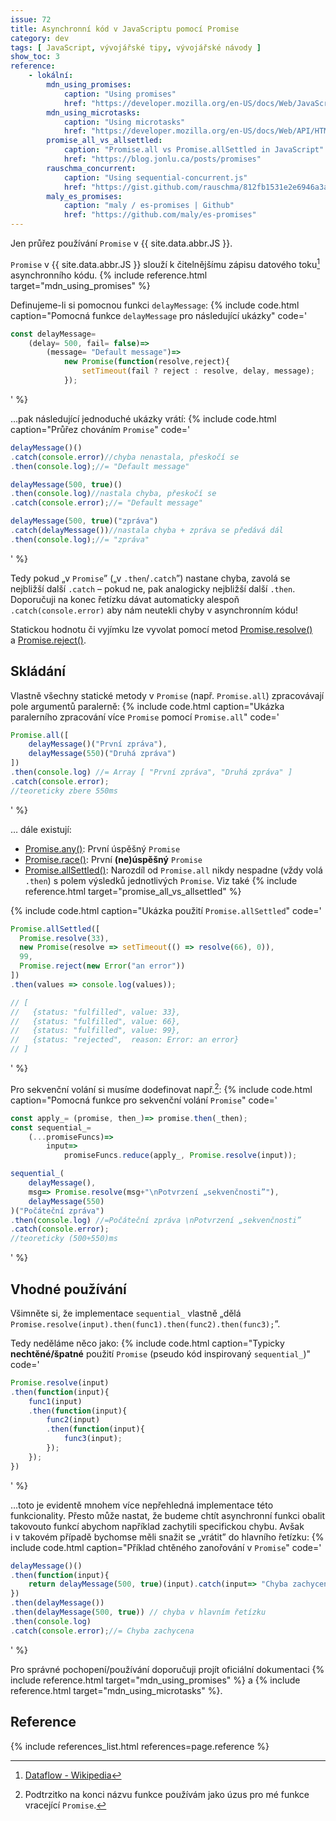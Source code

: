 ```yaml
---
issue: 72
title: Asynchronní kód v JavaScriptu pomocí Promise
category: dev
tags: [ JavaScript, vývojářské tipy, vývojářské návody ]
show_toc: 3
reference:
    - lokální:
        mdn_using_promises:
            caption: "Using promises"
            href: "https://developer.mozilla.org/en-US/docs/Web/JavaScript/Guide/Using_promises"
        mdn_using_microtasks:
            caption: "Using microtasks"
            href: "https://developer.mozilla.org/en-US/docs/Web/API/HTML_DOM_API/Microtask_guide"
        promise_all_vs_allsettled:
            caption: "Promise.all vs Promise.allSettled in JavaScript"
            href: "https://blog.jonlu.ca/posts/promises"
        rauschma_concurrent:
            caption: "Using sequential-concurrent.js"
            href: "https://gist.github.com/rauschma/812fb1531e2e6946a3ab1705a7c6f59f"
        maly_es_promises:
            caption: "maly / es-promises | Github"
            href: "https://github.com/maly/es-promises"
---
```


Jen průřez používání `Promise` v {{ site.data.abbr.JS }}.

<!--more-->

`Promise` v {{ site.data.abbr.JS }} slouží k čitelnějšímu zápisu datového toku[^dataflow] asynchronního kódu. {% include reference.html target="mdn_using_promises" %}

Definujeme-li si pomocnou funkci `delayMessage`:
{% include code.html caption="Pomocná funkce `delayMessage` pro následující ukázky" code='
```JavaScript
const delayMessage=
    (delay= 500, fail= false)=>
        (message= "Default message")=>
            new Promise(function(resolve,reject){
                setTimeout(fail ? reject : resolve, delay, message);
            });
```
' %}

…pak následující jednoduché ukázky vrátí:
{% include code.html caption="Průřez chováním `Promise`" code='
```JavaScript
delayMessage()()
.catch(console.error)//chyba nenastala, přeskočí se
.then(console.log);//= "Default message"

delayMessage(500, true)()
.then(console.log)//nastala chyba, přeskočí se
.catch(console.error);//= "Default message"

delayMessage(500, true)("zpráva")
.catch(delayMessage())//nastala chyba + zpráva se předává dál
.then(console.log);//= "zpráva"
```
' %}

Tedy pokud „v `Promise`” („v `.then`/`.catch`”) nastane chyba, zavolá se nejbližší další `.catch` – pokud ne, pak analogicky nejbližší další `.then`. Doporučuji na konec řetízku dávat automaticky alespoň `.catch(console.error)` aby nám neutekli chyby v asynchronním kódu!

Statickou hodnotu či vyjímku lze vyvolat pomocí metod [Promise.resolve()](https://developer.mozilla.org/en-US/docs/Web/JavaScript/Reference/Global_Objects/Promise/resolve) a [Promise.reject()](https://developer.mozilla.org/en-US/docs/Web/JavaScript/Reference/Global_Objects/Promise/reject).

## Skládání
Vlastně všechny statické metody v `Promise` (např. `Promise.all`) zpracovávají pole argumentů paralerně:
{% include code.html caption="Ukázka paralerního zpracování více `Promise` pomocí `Promise.all`" code='
```JavaScript
Promise.all([
    delayMessage()("První zpráva"),
    delayMessage(550)("Druhá zpráva")
])
.then(console.log) //= Array [ "První zpráva", "Druhá zpráva" ]
.catch(console.error);
//teoreticky zbere 550ms
```
' %}

… dále existují:
- [Promise.any()](https://developer.mozilla.org/en-US/docs/Web/JavaScript/Reference/Global_Objects/Promise/any): První úspěšný `Promise`
- [Promise.race()](https://developer.mozilla.org/en-US/docs/Web/JavaScript/Reference/Global_Objects/Promise/race): První **(ne)úspěšný** `Promise`
- [Promise.allSettled()](https://developer.mozilla.org/en-US/docs/Web/JavaScript/Reference/Global_Objects/Promise/allSettled): Narozdíl od `Promise.all` nikdy nespadne (vždy volá `.then`) s polem výsledků jednotlivých `Promise`. Viz také {% include reference.html target="promise_all_vs_allsettled" %}

{% include code.html caption="Ukázka použití `Promise.allSettled`" code='
```JavaScript
Promise.allSettled([
  Promise.resolve(33),
  new Promise(resolve => setTimeout(() => resolve(66), 0)),
  99,
  Promise.reject(new Error("an error"))
])
.then(values => console.log(values));

// [
//   {status: "fulfilled", value: 33},
//   {status: "fulfilled", value: 66},
//   {status: "fulfilled", value: 99},
//   {status: "rejected",  reason: Error: an error}
// ]
```
' %}

Pro sekvenční volání si musíme dodefinovat např.[^podtrzitko]:
{% include code.html caption="Pomocná funkce pro sekvenční volání `Promise`" code='
```JavaScript
const apply_= (promise, then_)=> promise.then(_then);
const sequential_=
    (...promiseFuncs)=>
        input=>
            promiseFuncs.reduce(apply_, Promise.resolve(input));

sequential_(
    delayMessage(),
    msg=> Promise.resolve(msg+"\nPotvrzení „sekvenčnosti”"),
    delayMessage(550)
)("Počáteční zpráva")
.then(console.log) //=Počáteční zpráva \nPotvrzení „sekvenčnosti”
.catch(console.error);
//teoreticky (500+550)ms
```
' %}

## Vhodné používání
Všimněte si, že implementace `sequential_` vlastně „dělá `Promise.resolve(input).then(func1).then(func2).then(func3);`”.

Tedy neděláme něco jako:
{% include code.html caption="Typicky **nechtěné/špatné** použití `Promise` (pseudo kód inspirovaný `sequential_`)" code='
```JavaScript
Promise.resolve(input)
.then(function(input){
    func1(input)
    .then(function(input){
        func2(input)
        .then(function(input){
            func3(input);
        });
    });
})
```
' %}

…toto je evidentě mnohem více nepřehledná implementace této funkcionality. Přesto může nastat, že budeme chtít asynchronní funkci obalit takovouto funkcí abychom například zachytili specifickou chybu.
Avšak i v takovém případě bychomse měli snažit se „vrátit” do hlavního řetízku:
{% include code.html caption="Příklad chtěného zanořování v `Promise`" code='
```JavaScript
delayMessage()()
.then(function(input){
    return delayMessage(500, true)(input).catch(input=> "Chyba zachycena");// zde vznikla chyba, ale nechceme aby probublala do hlavního řetízku
})
.then(delayMessage())
.then(delayMessage(500, true)) // chyba v hlavním řetízku
.then(console.log)
.catch(console.error);//= Chyba zachycena
```
' %}

Pro správné pochopení/používání doporučuji projít oficiální dokumentaci {% include reference.html target="mdn_using_promises" %} a {% include reference.html target="mdn_using_microtasks" %}.

## Reference
{% include references_list.html references=page.reference %}

[^dataflow]: [Dataflow - Wikipedia](https://en.wikipedia.org/wiki/Dataflow)
[^podtrzitko]: Podtrzitko na konci názvu funkce používám jako úzus pro mé funkce vracející `Promise`.
